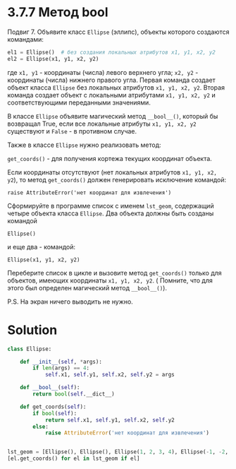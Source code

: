 # 3.7.7 Метод __bool__

Подвиг 7. Объявите класс `Ellipse` (эллипс), объекты которого создаются командами:

```python
el1 = Ellipse()  # без создания локальных атрибутов x1, y1, x2, y2
el2 = Ellipse(x1, y1, x2, y2)
```

где `x1, y1` - координаты (числа) левого верхнего угла; `x2, y2` - координаты (числа) нижнего правого угла. Первая
команда создает объект класса `Ellipse` без локальных атрибутов `x1, y1, x2, y2`. Вторая команда создает объект с
локальными атрибутами `x1, y1, x2, y2` и соответствующими переданными значениями.

В классе `Ellipse` объявите магический метод `__bool__()`, который бы возвращал True, если все локальные
атрибуты `x1, y1, x2, y2` существуют и `False` - в противном случае.

Также в классе `Ellipse` нужно реализовать метод:

`get_coords()` - для получения кортежа текущих координат объекта.

Если координаты отсутствуют (нет локальных атрибутов `x1, y1, x2, y2`), то метод `get_coords()` должен генерировать
исключение командой:

```
raise AttributeError('нет координат для извлечения')
```

Сформируйте в программе список с именем `lst_geom`, содержащий четыре объекта класса `Ellipse`. Два объекта должны быть
созданы командой

```
Ellipse()
```

и еще два - командой:

```
Ellipse(x1, y1, x2, y2)
```

Переберите список в цикле и вызовите метод `get_coords()` только для объектов, имеющих координаты `x1, y1, x2, y2`. (
Помните, что для этого был определен магический метод `__bool__()`).

P.S. На экран ничего выводить не нужно.

# Solution

```python
class Ellipse:

    def __init__(self, *args):
        if len(args) == 4:
            self.x1, self.y1, self.x2, self.y2 = args

    def __bool__(self):
        return bool(self.__dict__)

    def get_coords(self):
        if bool(self):
            return self.x1, self.y1, self.x2, self.y2
        else:
            raise AttributeError('нет координат для извлечения')


lst_geom = [Ellipse(), Ellipse(), Ellipse(1, 2, 3, 4), Ellipse(-1, -2, -3, -4)]
[el.get_coords() for el in lst_geom if el]
```